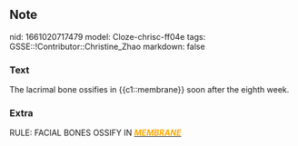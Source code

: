 ## Note
nid: 1661020717479
model: Cloze-chrisc-ff04e
tags: GSSE::!Contributor::Christine_Zhao
markdown: false

### Text
<div>
  <div>
    <div>
      <div>
        The lacrimal bone ossifies in {{c1::membrane}} soon after
        the eighth week.
      </div>
    </div>
  </div>
</div>

### Extra
RULE: FACIAL BONES OSSIFY IN <b><u><i><font color=
"#FFAA00">MEMBRANE</font></i></u></b>
